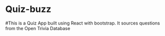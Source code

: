 # Quiz-buzz
#This is a Quiz App built using React with bootstrap. It sources questions from the Open Trivia Database
